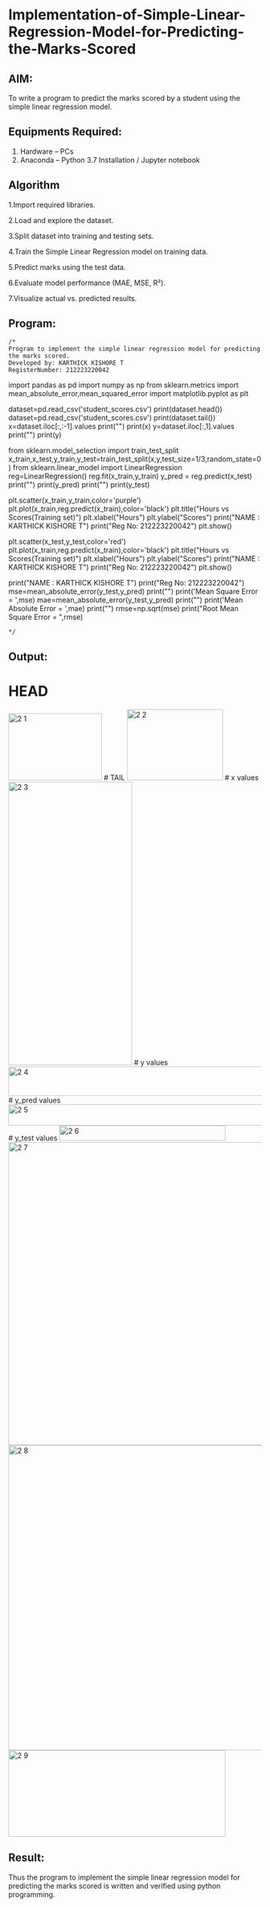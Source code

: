 # Implementation-of-Simple-Linear-Regression-Model-for-Predicting-the-Marks-Scored

## AIM:
To write a program to predict the marks scored by a student using the simple linear regression model.

## Equipments Required:
1. Hardware – PCs
2. Anaconda – Python 3.7 Installation / Jupyter notebook

## Algorithm

1.Import required libraries.

2.Load and explore the dataset.

3.Split dataset into training and testing sets.

4.Train the Simple Linear Regression model on training data.

5.Predict marks using the test data.

6.Evaluate model performance (MAE, MSE, R²).

7.Visualize actual vs. predicted results.

## Program:
```
/*
Program to implement the simple linear regression model for predicting the marks scored.
Developed by: KARTHICK KISHORE T
RegisterNumber: 212223220042

```
import pandas as pd
import numpy as np
from sklearn.metrics import mean_absolute_error,mean_squared_error
import matplotlib.pyplot as plt

dataset=pd.read_csv('student_scores.csv')
print(dataset.head())
dataset=pd.read_csv('student_scores.csv')
print(dataset.tail())
x=dataset.iloc[:,:-1].values
print("")
print(x)
y=dataset.iloc[:,1].values
print("")
print(y)

from sklearn.model_selection import train_test_split
x_train,x_test,y_train,y_test=train_test_split(x,y,test_size=1/3,random_state=0)
from sklearn.linear_model import LinearRegression
reg=LinearRegression()
reg.fit(x_train,y_train)
y_pred = reg.predict(x_test)
print("")
print(y_pred)
print("")
print(y_test)

plt.scatter(x_train,y_train,color='purple')
plt.plot(x_train,reg.predict(x_train),color='black')
plt.title("Hours vs Scores(Training set)")
plt.xlabel("Hours")
plt.ylabel("Scores")
print("NAME : KARTHICK KISHORE T")
print("Reg No: 212223220042")
plt.show()

plt.scatter(x_test,y_test,color='red')
plt.plot(x_train,reg.predict(x_train),color='black')
plt.title("Hours vs Scores(Training set)")
plt.xlabel("Hours")
plt.ylabel("Scores")
print("NAME : KARTHICK KISHORE T")
print("Reg No: 212223220042")
plt.show()

print("NAME : KARTHICK KISHORE T")
print("Reg No: 212223220042")
mse=mean_absolute_error(y_test,y_pred)
print("")
print('Mean Square Error = ',mse)
mae=mean_absolute_error(y_test,y_pred)
print("")
print('Mean Absolute Error = ',mae)
print("")
rmse=np.sqrt(mse)
print("Root Mean Square Error = ",rmse)

```
*/
```

## Output:
# HEAD
<img width="186" height="133" alt="2 1" src="https://github.com/user-attachments/assets/7f942887-532e-4b36-aa99-f8c956b9f8e3" />
# TAIL
<img width="191" height="141" alt="2 2" src="https://github.com/user-attachments/assets/feb48f95-b24a-4734-9951-99c5976c8bb9" />
# x values
<img width="246" height="563" alt="2 3" src="https://github.com/user-attachments/assets/1b53c0e3-3be0-49c3-99b0-b787a97cb842" />
# y values
<img width="703" height="58" alt="2 4" src="https://github.com/user-attachments/assets/07e676fb-72de-48c0-b644-1490dcc51ffb" />
# y_pred values
<img width="695" height="42" alt="2 5" src="https://github.com/user-attachments/assets/eda751be-a4ef-4908-9c27-1559895d6d93" />
# y_test values
<img width="331" height="30" alt="2 6" src="https://github.com/user-attachments/assets/0cc05f96-38d5-4e26-bc42-d7cfbdb3e1fc" />

<img width="741" height="602" alt="2 7" src="https://github.com/user-attachments/assets/e38b6225-db43-4619-9b74-61011626bee0" />
<img width="737" height="606" alt="2 8" src="https://github.com/user-attachments/assets/d7aa77b3-3d00-41a1-b90c-3d25ec0fb8f5" />
<img width="432" height="172" alt="2 9" src="https://github.com/user-attachments/assets/4ebbaea9-6abe-4736-ac7c-e08690f80a5b" />




## Result:
Thus the program to implement the simple linear regression model for predicting the marks scored is written and verified using python programming.
